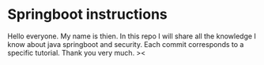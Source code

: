 # Springboot instructions
Hello everyone. My name is thien. In this repo I will share all the knowledge I know about java springboot and security. Each commit corresponds to a specific tutorial. Thank you very much. ><

